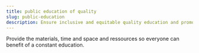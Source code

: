 ```yaml
---
title: public education of quality
slug: public-education
description: Ensure inclusive and equitable quality education and promote lifelong learning opportunities for all.
---
```


Provide the materials, time and space and ressources so everyone can benefit of a constant education.


